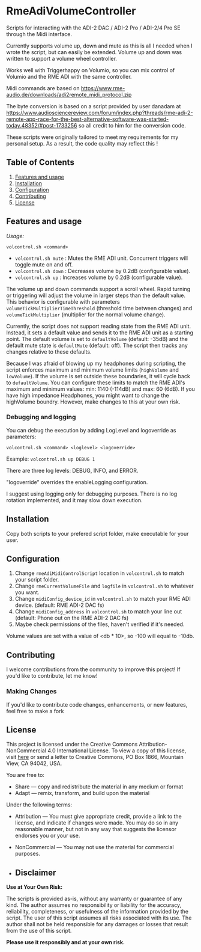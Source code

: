 # RmeAdiVolumeController

Scripts for interacting with the ADI-2 DAC / ADI-2 Pro / ADI-2/4 Pro SE through the Midi interface.

Currently supports volume up, down and mute as this is all I needed when I wrote the script, but can easily be extended.
Volume up and down was written to support a volume wheel controller.

Works well with Triggerhappy on Volumio, so you can mix control of Volumio and the RME ADI with the same controller.

Midi commands are based on https://www.rme-audio.de/downloads/adi2remote_midi_protocol.zip

The byte conversion is based on a script provided by user danadam at https://www.audiosciencereview.com/forum/index.php?threads/rme-adi-2-remote-app-race-for-the-best-alternative-software-was-started-today.48352/#post-1733256 so all credit to him for the conversion code.

These scripts were originally tailored to meet my requirements for my personal setup. 
As a result, the code quality may reflect this !

## Table of Contents

1. [Features and usage](#Features)
2. [Installation](#installation)
3. [Configuration](#configuration)
4. [Contributing](#contributing)
5. [License](#license)

## Features and usage
*Usage:*

```volcontrol.sh <command>```
- ```volcontrol.sh mute``` : Mutes the RME ADI unit. Concurrent triggers will toggle mute on and off.
- ```volcontrol.sh down``` : Decreases volume by 0.2dB (configurable value).
- ```volcontrol.sh up``` : Increases volume by 0.2dB (configurable value).

The volume up and down commands support a scroll wheel. Rapid turning or triggering will adjust the volume in larger steps than the default value. 
This behavior is configurable with parameters `volumeTickMultiplierTimeThreshold` (threshold time between changes) and `volumeTickMultiplier` (multiplier for the normal volume change).

Currently, the script does not support reading state from the RME ADI unit. Instead, it sets a default value and sends it to the RME ADI unit as a starting point. 
The default volume is set to `defaultVolume` (default: -35dB) and the default mute state is `defaultMute` (default: off). 
The script then tracks any changes relative to these defaults. 

Because I was afraid of blowing up my headphones during scripting, the script enforces maximum and minimum volume limits (`highVolume` and `lowVolume`). 
If the volume is set outside these boundaries, it will cycle back to `defaultVolume`. 
You can configure these limits to match the RME ADI's maximum and minimum values: min: 1140 (-114dB) and max: 60 (6dB). If you have high impedance Headphones, you might want to change the highVolume boundry.
However, make changes to this at your own risk.

### Debugging and logging
You can debug the execution by adding LogLevel and logoverride as parameters:

```volcontrol.sh <command> <loglevel> <logoverride>```

Example: 
```volcontrol.sh up DEBUG 1```

There are three log levels: DEBUG, INFO, and ERROR. 

"logoverride" overrides the enableLogging configuration.

I suggest using logging only for debugging purposes. 
There is no log rotation implemented, and it may slow down execution.

## Installation
Copy both scripts to your prefered script folder, make executable for your user.

## Configuration
1. Change `rmeAdiMidiControlScript` location in `volcontrol.sh` to match your script folder.
2. Change `rmeCurrentVolumeFile` and `logfile` in `volcontrol.sh` to whatever you want.
3. Change `midiConfig_device_id` in `volcontrol.sh` to match your RME ADI device. (default: RME ADI-2 DAC fs)
3. Change `midiConfig_address` in `volcontrol.sh` to match your line out (default: Phone out on the RME ADI-2 DAC fs)
5. Maybe check permissions of the files, haven't verified if it's needed.

Volume values are set with a value of \<db * 10\>, so -100 will equal to -10db.

## Contributing
I welcome contributions from the community to improve this project! If you'd like to contribute, let me know!

### Making Changes
If you'd like to contribute code changes, enhancements, or new features, feel free to make a fork

## License
This project is licensed under the Creative Commons Attribution-NonCommercial 4.0 International License. 
To view a copy of this license, visit [here](https://creativecommons.org/licenses/by-nc/4.0/) or send a letter to Creative Commons, PO Box 1866, Mountain View, CA 94042, USA.

You are free to:
- Share — copy and redistribute the material in any medium or format
- Adapt — remix, transform, and build upon the material

Under the following terms:
- Attribution — You must give appropriate credit, provide a link to the license, and indicate if changes were made. You may do so in any reasonable manner, but not in any way that suggests the licensor endorses you or your use.
- NonCommercial — You may not use the material for commercial purposes.

- ## Disclaimer

**Use at Your Own Risk:**

The scripts is provided as-is, without any warranty or guarantee of any kind. 
The author assumes no responsibility or liability for the accuracy, reliability, completeness, or usefulness of the information provided by the script. 
The user of this script assumes all risks associated with its use. The author shall not be held responsible for any damages or losses that result from the use of this script. 

**Please use it responsibly and at your own risk.**
